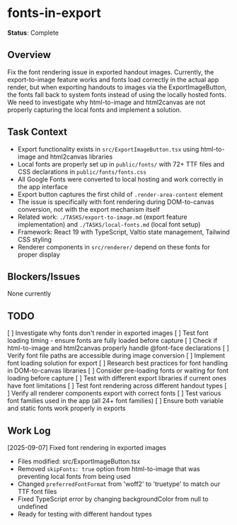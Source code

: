 # fonts-in-export
**Status**: Complete

## Overview
Fix the font rendering issue in exported handout images. Currently, the export-to-image feature works and fonts load correctly in the actual app render, but when exporting handouts to images via the ExportImageButton, the fonts fall back to system fonts instead of using the locally hosted fonts. We need to investigate why html-to-image and html2canvas are not properly capturing the local fonts and implement a solution.

## Task Context
- Export functionality exists in `src/ExportImageButton.tsx` using html-to-image and html2canvas libraries
- Local fonts are properly set up in `public/fonts/` with 72+ TTF files and CSS declarations in `public/fonts/fonts.css`  
- All Google Fonts were converted to local hosting and work correctly in the app interface
- Export button captures the first child of `.render-area-content` element
- The issue is specifically with font rendering during DOM-to-canvas conversion, not with the export mechanism itself
- Related work: `./TASKS/export-to-image.md` (export feature implementation) and `./TASKS/local-fonts.md` (local font setup)
- Framework: React 19 with TypeScript, Valtio state management, Tailwind CSS styling
- Renderer components in `src/renderer/` depend on these fonts for proper display

## Blockers/Issues
None currently

## TODO
[ ] Investigate why fonts don't render in exported images
    [ ] Test font loading timing - ensure fonts are fully loaded before capture
    [ ] Check if html-to-image and html2canvas properly handle @font-face declarations
    [ ] Verify font file paths are accessible during image conversion
[ ] Implement font loading solution for export
    [ ] Research best practices for font handling in DOM-to-canvas libraries
    [ ] Consider pre-loading fonts or waiting for font loading before capture
    [ ] Test with different export libraries if current ones have font limitations
[ ] Test font rendering across different handout types
    [ ] Verify all renderer components export with correct fonts
    [ ] Test various font families used in the app (all 24+ font families)
    [ ] Ensure both variable and static fonts work properly in exports

## Work Log
[2025-09-07] Fixed font rendering in exported images
- Files modified: src/ExportImageButton.tsx
- Removed `skipFonts: true` option from html-to-image that was preventing local fonts from being used
- Changed `preferredFontFormat` from 'woff2' to 'truetype' to match our TTF font files
- Fixed TypeScript error by changing backgroundColor from null to undefined
- Ready for testing with different handout types